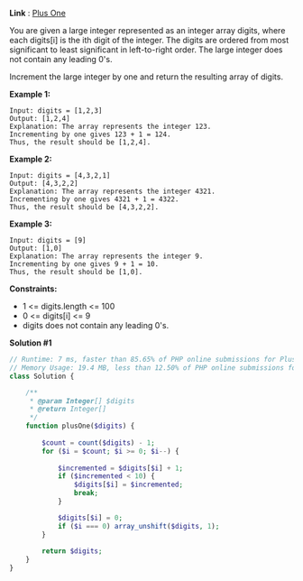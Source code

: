 **Link** : [Plus One](https://leetcode.com/problems/plus-one/)

You are given a large integer represented as an integer array digits, where each digits[i] is the ith digit of the integer. The digits are ordered from most significant to least significant in left-to-right order. The large integer does not contain any leading 0's.

Increment the large integer by one and return the resulting array of digits.

**Example 1:**
```text
Input: digits = [1,2,3]
Output: [1,2,4]
Explanation: The array represents the integer 123.
Incrementing by one gives 123 + 1 = 124.
Thus, the result should be [1,2,4].
```

**Example 2:**
```text
Input: digits = [4,3,2,1]
Output: [4,3,2,2]
Explanation: The array represents the integer 4321.
Incrementing by one gives 4321 + 1 = 4322.
Thus, the result should be [4,3,2,2].
```

**Example 3:**
```text
Input: digits = [9]
Output: [1,0]
Explanation: The array represents the integer 9.
Incrementing by one gives 9 + 1 = 10.
Thus, the result should be [1,0].
``` 

**Constraints:**

- 1 <= digits.length <= 100
- 0 <= digits[i] <= 9
- digits does not contain any leading 0's.

**Solution #1**
```php
// Runtime: 7 ms, faster than 85.65% of PHP online submissions for Plus One.
// Memory Usage: 19.4 MB, less than 12.50% of PHP online submissions for Plus One.
class Solution {

    /**
     * @param Integer[] $digits
     * @return Integer[]
     */
    function plusOne($digits) {
        
        $count = count($digits) - 1;
        for ($i = $count; $i >= 0; $i--) {
            
            $incremented = $digits[$i] + 1;
            if ($incremented < 10) {
                $digits[$i] = $incremented;
                break;
            }

            $digits[$i] = 0;
            if ($i === 0) array_unshift($digits, 1);
        }
        
        return $digits;
    }
}
```